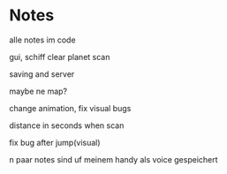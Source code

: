 # Notes

alle notes im code

gui, schiff
clear
planet scan

saving and server

maybe ne map?

change animation, fix visual bugs

distance in seconds when scan

fix bug after jump(visual)

n paar notes sind uf meinem handy als voice gespeichert
